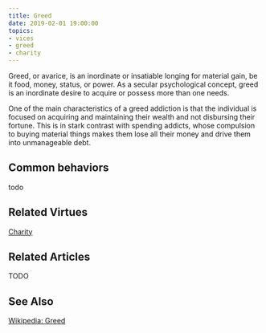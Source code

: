 ```yaml
---
title: Greed
date: 2019-02-01 19:00:00
topics: 
- vices
- greed
- charity
---
```


Greed, or avarice, is an inordinate or insatiable longing for material gain, be
it food, money, status, or power. As a secular psychological concept, greed is
an inordinate desire to acquire or possess more than one needs.

One of the main characteristics of a greed addiction is that the individual is
focused on acquiring and maintaining their wealth and not disbursing their
fortune. This is in stark contrast with spending addicts, whose compulsion to
buying material things makes them lose all their money and drive them into
unmanageable debt.

## Common behaviors
todo

## Related Virtues
[Charity](/virtues/charity)

## Related Articles
TODO

## See Also
[Wikipedia: Greed](https://en.wikipedia.org/wiki/Greed)
